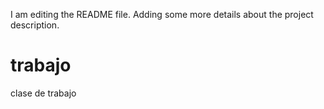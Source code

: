 I am editing the README file. Adding some more details about the project description.
# trabajo
clase de trabajo
